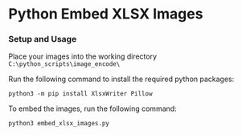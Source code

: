 # Python Embed XLSX Images 

### Setup and Usage

Place your images into the working directory `C:\python_scripts\image_encode\`

Run the following command to install the required python packages:

`python3 -m pip install XlsxWriter Pillow`

To embed the images, run the following command:

`python3 embed_xlsx_images.py`
